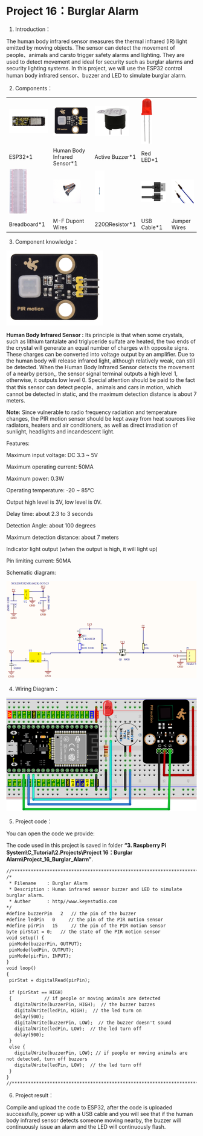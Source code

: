 # Project 16：Burglar Alarm

1.  Introduction：

The human body infrared sensor measures the thermal infrared (IR) light
emitted by moving objects. The sensor can detect the movement of
people、animals and carsto trigger safety alarms and lighting. They are
used to detect movement and ideal for security such as burglar alarms
and security lighting systems. In this project, we will use the ESP32
control human body infrared sensor、buzzer and LED to simulate burglar
alarm.

2.  Components：

<table>
<tbody>
<tr class="odd">
<td><img src="https://raw.githubusercontent.com/keyestudio/KS5010-KS5010F-Keyestudio-ESP32-Learning-Kit-Ultimate-Edition-Raspberry-Pi/master/media/e62993d4915fff7d0f1a7653313b03dc.jpeg" style="width:1.34097in;height:0.65486in" /></td>
<td><img src="https://raw.githubusercontent.com/keyestudio/KS5010-KS5010F-Keyestudio-ESP32-Learning-Kit-Ultimate-Edition-Raspberry-Pi/master/media/51dc6a366ebb066960c32263c37e0244.png" style="width:1.08472in;height:0.81458in" /></td>
<td><img src="https://raw.githubusercontent.com/keyestudio/KS5010-KS5010F-Keyestudio-ESP32-Learning-Kit-Ultimate-Edition-Raspberry-Pi/master/media/4b4f653a76a82a3b413855493cc58fba.png" style="width:0.95694in;height:0.81944in" /></td>
<td><img src="https://raw.githubusercontent.com/keyestudio/KS5010-KS5010F-Keyestudio-ESP32-Learning-Kit-Ultimate-Edition-Raspberry-Pi/master/media/ef77f5a64c382157fc2dea21ec373fef.png" style="width:0.29514in;height:1.25903in" /></td>
<td></td>
</tr>
<tr class="even">
<td>ESP32*1</td>
<td>Human Body Infrared Sensor*1</td>
<td>Active Buzzer*1</td>
<td>Red LED*1</td>
<td></td>
</tr>
<tr class="odd">
<td><img src="https://raw.githubusercontent.com/keyestudio/KS5010-KS5010F-Keyestudio-ESP32-Learning-Kit-Ultimate-Edition-Raspberry-Pi/master/media/e380dd26e4825be9a768973802a55fe6.png" style="width:0.51736in;height:1.26806in" /></td>
<td><img src="https://raw.githubusercontent.com/keyestudio/KS5010-KS5010F-Keyestudio-ESP32-Learning-Kit-Ultimate-Edition-Raspberry-Pi/master/media/849dad1bcb5c3177310976501fbc96c9.png" style="width:0.75903in;height:0.64097in" /></td>
<td><img src="https://raw.githubusercontent.com/keyestudio/KS5010-KS5010F-Keyestudio-ESP32-Learning-Kit-Ultimate-Edition-Raspberry-Pi/master/media/845d05a6108b1662b828610ba9dcb788.png" style="width:0.25833in;height:1.13681in" /></td>
<td><img src="https://raw.githubusercontent.com/keyestudio/KS5010-KS5010F-Keyestudio-ESP32-Learning-Kit-Ultimate-Edition-Raspberry-Pi/master/media/7dcbd02995be3c142b2f97df7f7c03ce.png" style="width:1.05903in;height:0.56667in" /></td>
<td><img src="https://raw.githubusercontent.com/keyestudio/KS5010-KS5010F-Keyestudio-ESP32-Learning-Kit-Ultimate-Edition-Raspberry-Pi/master/media/c4015c5c1b99b2eb674777c1e0dde82b.png" style="width:0.6375in;height:0.64444in" /></td>
</tr>
<tr class="even">
<td>Breadboard*1</td>
<td>M-F Dupont Wires</td>
<td>220ΩResistor*1</td>
<td>USB Cable*1</td>
<td>Jumper Wires</td>
</tr>
</tbody>
</table>

3.  Component knowledge：

![](/media/51dc6a366ebb066960c32263c37e0244.png)

**Human Body Infrared Sensor :** Its principle is that when some
crystals, such as lithium tantalate and triglyceride sulfate are heated,
the two ends of the crystal will generate an equal number of charges
with opposite signs. These charges can be converted into voltage output
by an amplifier. Due to the human body will release infrared light,
although relatively weak, can still be detected. When the Human Body
Infrared Sensor detects the movement of a nearby person,, the sensor
signal terminal outputs a high level 1, otherwise, it outputs low level
0. Special attention should be paid to the fact that this sensor can
detect people、animals and cars in motion, which cannot be detected in
static, and the maximum detection distance is about 7 meters.

**Note:** Since vulnerable to radio frequency radiation and temperature
changes, the PIR motion sensor should be kept away from heat sources
like radiators, heaters and air conditioners, as well as direct
irradiation of sunlight, headlights and incandescent light.

Features:

Maximum input voltage: DC 3.3 \~ 5V

Maximum operating current: 50MA

Maximum power: 0.3W

Operating temperature: -20 \~ 85℃

Output high level is 3V, low level is 0V.

Delay time: about 2.3 to 3 seconds

Detection Angle: about 100 degrees

Maximum detection distance: about 7 meters

Indicator light output (when the output is high, it will light up)

Pin limiting current: 50MA

Schematic diagram:

![](/media/9e1ec604aa6f9d4a3c1fe41d4bccd699.png)

4.  Wiring Diagram：

![](/media/67fd78fc542f0e7c232d96a23fb90120.png)

5.  Project code：

You can open the code we provide:

The code used in this project is saved in folder **“3. Raspberry Pi
System\\C\_Tutorial\\2.Projects\\Project 16：Burglar
Alarm\\Project\_16\_Burglar\_Alarm”**.

    //**********************************************************************
    /* 
     * Filename    : Burglar Alarm
     * Description : Human infrared sensor buzzer and LED to simulate burglar alarm.
     * Auther      : http//www.keyestudio.com
    */
    #define buzzerPin   2   // the pin of the buzzer
    #define ledPin   0     // the pin of the PIR motion sensor
    #define pirPin   15     // the pin of the PIR motion sensor
    byte pirStat = 0;   // the state of the PIR motion sensor
    void setup() {
     pinMode(buzzerPin, OUTPUT); 
     pinMode(ledPin, OUTPUT);    
     pinMode(pirPin, INPUT);     
    }
    void loop()
    {
     pirStat = digitalRead(pirPin); 
    
     if (pirStat == HIGH)
     {            // if people or moving animals are detected
       digitalWrite(buzzerPin, HIGH);  // the buzzer buzzes
       digitalWrite(ledPin, HIGH);  // the led turn on
       delay(500);
       digitalWrite(buzzerPin, LOW);  // the buzzer doesn't sound
       digitalWrite(ledPin, LOW);  // the led turn off
       delay(500);
     } 
     else {
       digitalWrite(buzzerPin, LOW); // if people or moving animals are not detected, turn off buzzers
       digitalWrite(ledPin, LOW);  // the led turn off
     }
    }
    //*********************************************************************************


6.  Project result：

Compile and upload the code to ESP32, after the code is uploaded
successfully, power up with a USB cable and you will see that if the
human body infrared sensor detects someone moving nearby, the buzzer
will continuously issue an alarm and the LED will continuously flash.
